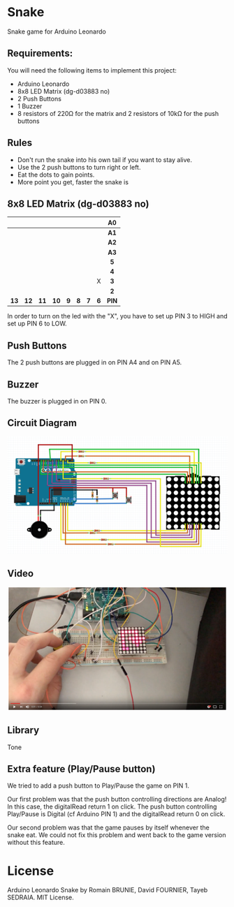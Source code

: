# Snake
Snake game for Arduino Leonardo

## Requirements:
You will need the following items to implement this project:
- Arduino Leonardo
- 8x8 LED Matrix (dg-d03883 no)
- 2 Push Buttons
- 1 Buzzer
- 8 resistors of 220Ω for the matrix and 2 resistors of 10kΩ for the push buttons

## Rules

- Don't run the snake into his own tail if you want to stay alive.
- Use the 2 push buttons to turn right or left.
- Eat the dots to gain points.
- More point you get, faster the snake is

## 8x8 LED Matrix (dg-d03883 no)

|    |    |    |    |    |    |    |    | **A0** |
|:--:|:--:|:--:|:--:|:--:|:--:|:--:|:--:|:--:|
|    |    |    |    |    |    |    |    | **A1** |
|    |    |    |    |    |    |    |    | **A2** |
|    |    |    |    |    |    |    |    | **A3** |
|    |    |    |    |    |    |    |    | **5** |
|    |    |    |    |    |    |    |    | **4** |
|    |    |    |    |    |    |    |  X  | **3** |
|    |    |    |    |    |    |    |    | **2** |
| **13** | **12** | **11** | **10** | **9**  | **8**  | **7**  | **6**  | **PIN** |

In order to turn on the led with the "X", you have to set up PIN 3 to HIGH and set up PIN 6 to LOW.

## Push Buttons

The 2 push buttons are plugged in on PIN A4 and on PIN A5.

## Buzzer

The buzzer is plugged in on PIN 0.

## Circuit Diagram

![Snake](https://github.com/rombiddle/SnakeArduinoLeonardo/blob/master/29830725_10208761236147876_843359766_o.png?raw=true "Snake")

## Video

[![Snake](https://github.com/rombiddle/SnakeArduinoLeonardo/blob/master/29883488_10208761250068224_692720117_o.png?raw=true)](https://www.youtube.com/watch?v=Qi7nh-p-SI8 "Snake")

## Library

Tone

## Extra feature (Play/Pause button)

We tried to add a push button to Play/Pause the game on PIN 1.

Our first problem was that the push button controlling directions are Analog! In this case, the digitalRead return 1 on click. The push button controlling Play/Pause is Digital (cf Arduino PIN 1) and the digitalRead return 0 on click.

Our second problem was that the game pauses by itself whenever the snake eat. We could not fix this problem and went back to the game version without this feature.

# License

Arduino Leonardo Snake by Romain BRUNIE, David FOURNIER, Tayeb SEDRAIA.
MIT License.